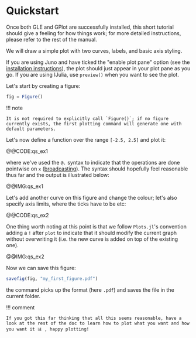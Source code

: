 # Quickstart

Once both GLE and GPlot are successfully installed, this short tutorial should give a feeling for how things work; for more detailed instructions, please refer to the rest of the manual.

We will draw a simple plot with two curves, labels, and basic axis styling.

If you are using Juno and have ticked the "enable plot pane" option (see the [installation instructions](/index.html)), the plot should just appear in your plot pane as you go.
If you are using IJulia, use `preview()` when you want to see the plot. 

Let's start by creating a figure:

```julia
fig = Figure()
```

!!! note

    It is not required to explicitly call `Figure()`; if no figure currently exists, the first plotting command will generate one with default parameters.

Let's now define a function over the range `[-2.5, 2.5]` and plot it:

@@CODE:qs_ex1

where we've used the `@.` syntax to indicate that the operations are done pointwise on `x` ([broadcasting](https://docs.julialang.org/en/v1/manual/arrays/index.html#Broadcasting-1)).
The syntax should hopefully feel reasonable thus far and the output is illustrated below:

@@IMG:qs_ex1

Let's add another curve on this figure and change the colour; let's also specify axis limits, where the ticks have to be etc:

@@CODE:qs_ex2

One thing worth noting at this point is that we follow `Plots.jl`'s convention adding a `!` after `plot` to indicate that it should modify the current graph without overwriting it (i.e. the new curve is added on top of the existing one).

@@IMG:qs_ex2

Now we can save this figure:

```julia
savefig(fig, "my_first_figure.pdf")
```

the command picks up the format (here `.pdf`) and saves the file in the current folder.

!!! comment

    If you got this far thinking that all this seems reasonable, have a look at the rest of the doc to learn how to plot what you want and how you want it 📊 , happy plotting!
